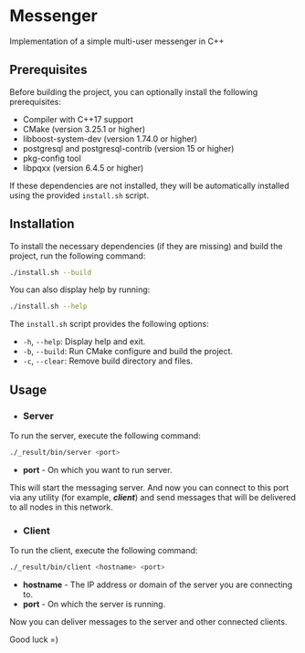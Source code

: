 # Messenger
Implementation of a simple multi-user messenger in C++

## Prerequisites
Before building the project, you can optionally install the following prerequisites:

- Compiler with C++17 support
- CMake (version 3.25.1 or higher)
- libboost-system-dev (version 1.74.0 or higher)
- postgresql and postgresql-contrib (version 15 or higher)
- pkg-config tool
- libpqxx (version 6.4.5 or higher)

If these dependencies are not installed, they will be automatically installed using the provided `install.sh` script.

## Installation
To install the necessary dependencies (if they are missing) and build the project, run the following command:

```bash
./install.sh --build
```
You can also display help by running:

```bash
./install.sh --help
```
The `install.sh` script provides the following options:

- `-h`, `--help`: Display help and exit.
- `-b`, `--build`: Run CMake configure and build the project.
- `-c`, `--clear`: Remove build directory and files.

## Usage
- ### Server
To run the server, execute the following command:
```bash
./_result/bin/server <port>
```
- **port** - On which you want to run server.

This will start the messaging server.
And now you can connect to this port via any utility (for example, ***client***) and send messages that will be delivered to all nodes in this network.

- ### Client
To run the client, execute the following command:
```bash
./_result/bin/client <hostname> <port>
```
- **hostname** - The IP address or domain of the server you are connecting to.
- **port** - On which the server is running.

Now you can deliver messages to the server and other connected clients.

Good luck =)
